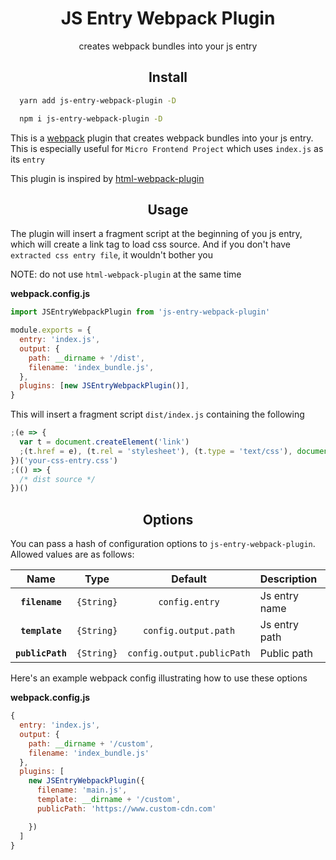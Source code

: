 <div align="center">
  <h1>JS Entry Webpack Plugin</h1>
  <p>creates webpack bundles into your js entry</p>
</div>

<h2 align="center">Install</h2>

```bash
  yarn add js-entry-webpack-plugin -D
```

```bash
  npm i js-entry-webpack-plugin -D
```

This is a [webpack](http://webpack.js.org/) plugin that creates webpack bundles into your js entry. This is especially useful for `Micro Frontend Project` which uses `index.js` as its `entry`

This plugin is inspired by [html-webpack-plugin](https://github.com/jantimon/html-webpack-plugin)

<h2 align="center">Usage</h2>

The plugin will insert a fragment script at the beginning of you js entry, which will create a link tag to load css source. And if you don't have `extracted css entry file`, it wouldn't bother you

NOTE: do not use `html-webpack-plugin` at the same time

**webpack.config.js**

```js
import JSEntryWebpackPlugin from 'js-entry-webpack-plugin'

module.exports = {
  entry: 'index.js',
  output: {
    path: __dirname + '/dist',
    filename: 'index_bundle.js',
  },
  plugins: [new JSEntryWebpackPlugin()],
}
```

This will insert a fragment script `dist/index.js` containing the following

```js
;(e => {
  var t = document.createElement('link')
  ;(t.href = e), (t.rel = 'stylesheet'), (t.type = 'text/css'), document.head.appendChild(t)
})('your-css-entry.css')
;(() => {
  /* dist source */
})()
```

<h2 align="center">Options</h2>

You can pass a hash of configuration options to `js-entry-webpack-plugin`.
Allowed values are as follows:

|       Name       |    Type    |          Default           | Description   |
| :--------------: | :--------: | :------------------------: | :------------ |
|  **`filename`**  | `{String}` |       `config.entry`       | Js entry name |
|  **`template`**  | `{String}` |    `config.output.path`    | Js entry path |
| **`publicPath`** | `{String}` | `config.output.publicPath` | Public path   |

Here's an example webpack config illustrating how to use these options

**webpack.config.js**

```js
{
  entry: 'index.js',
  output: {
    path: __dirname + '/custom',
    filename: 'index_bundle.js'
  },
  plugins: [
    new JSEntryWebpackPlugin({
      filename: 'main.js',
      template: __dirname + '/custom',
      publicPath: 'https://www.custom-cdn.com'

    })
  ]
}
```
